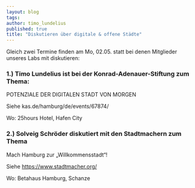 ```yaml
---
layout: blog
tags: 
author: timo_lundelius
published: true
title: "Diskutieren über digitale & offene Städte"
---
```


Gleich zwei Termine finden am Mo, 02.05. statt bei denen Mitglieder unseres Labs mit diskutieren:

### 1.) Timo Lundelius ist bei der Konrad-Adenauer-Stiftung zum Thema:

POTENZIALE DER DIGITALEN STADT VON MORGEN

Siehe kas.de/hamburg/de/events/67874/

Wo: 25hours Hotel, Hafen City

### 2.) Solveig Schröder diskutiert mit den Stadtmachern zum Thema

Mach Hamburg zur „Willkommensstadt“! 

Siehe https://www.stadtmacher.org/ 

Wo: Betahaus Hamburg, Schanze